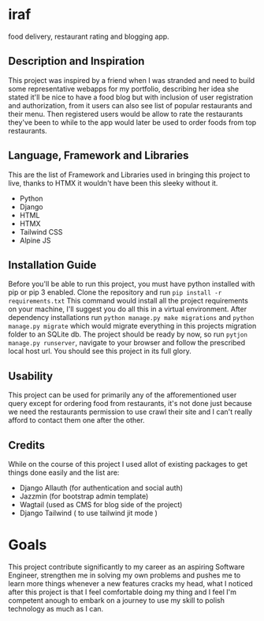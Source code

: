 # iraf

food delivery, restaurant rating and blogging app.


## Description and Inspiration

This project was inspired by a friend when I was stranded and need to build some representative webapps for my portfolio, describing her idea she stated it'll be nice to have a food blog but with inclusion of user registration and authorization, from it users can also see list of popular restaurants and their menu. Then registered users would be allow to rate the restaurants they've been to while to the app would later be used to order foods from top restaurants.


## Language, Framework and Libraries 
This are the list of Framework and Libraries used in bringing this project to live, thanks to HTMX it wouldn't have been this sleeky without it.
- Python
- Django
- HTML
- HTMX
- Tailwind CSS
- Alpine JS




## Installation Guide

Before you'll be able to run this project, you must have python installed with pip or pip 3 enabled.
Clone the repository and run
`pip install -r requirements.txt` 
This command would install all the project requirements on your machine, I'll suggest you do all this in a virtual environment.
After dependency installations run `python manage.py make migrations` and `python manage.py migrate` which would migrate everything in this projects migration folder to an SQLite db.
The project should be ready by now, so run `pytjon manage.py runserver`, navigate to your browser and follow the prescribed local host url. You should see this project in its full glory.

## Usability

This project can be used for primarily any of the afforementioned user query except for ordering food from restaurants, it's not done just because we need the restaurants permission to use crawl their site and I can't really afford to contact them one after the other.

## Credits

While on the course of this project I used allot of existing packages to get things done easily and the list are:

- Django Allauth (for authentication and social auth)
- Jazzmin (for bootstrap admin template)
- Wagtail (used as CMS for blog side of the project)
- Django Tailwind ( to use tailwind jit mode )

# Goals

This project contribute significantly to my career as an aspiring Software Engineer, strengthen me in solving my own problems and pushes me to learn more things whenever a new features cracks my head, what I noticed after this project is that I feel comfortable doing my thing and I feel I'm competent anough to embark on a journey to use my skill to polish technology as much as I can.


